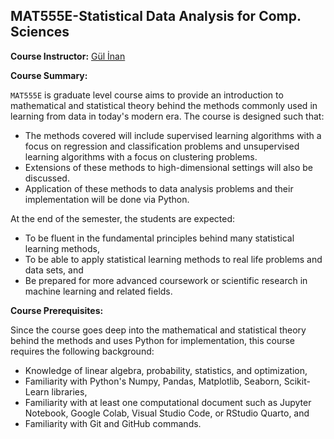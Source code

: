 ## MAT555E-Statistical Data Analysis for Comp. Sciences  


**Course Instructor:** [Gül İnan](https://gulinan.github.io/)

**Course Summary:**

<p align="justify">

`MAT555E` is graduate level course aims to provide an introduction to mathematical and statistical theory behind the methods commonly used in learning from data in today's modern era. The course is designed such that:    

  - The methods covered will include supervised learning algorithms with a focus on regression and classification problems and unsupervised learning algorithms with a 
  focus on clustering problems.      
  - Extensions of these methods to high-dimensional settings will also be discussed.      
  - Application of these methods to data analysis problems and their implementation 
  will be done via Python.       
 
At the end of the semester, the students are expected:

  - To be fluent in the fundamental principles behind many statistical learning methods,
  - To be able to apply statistical learning methods to real life problems and data sets, and
  - Be prepared for more advanced coursework or scientific research in machine learning and related fields.
</p>  

**Course Prerequisites:**

<p align="justify">

Since the course goes deep into the mathematical and statistical theory behind the methods and uses Python for implementation, this course requires the following background:

  - Knowledge of linear algebra, probability, statistics, and optimization,
  - Familiarity with Python's Numpy, Pandas, Matplotlib, Seaborn, Scikit-Learn libraries, 
  - Familiarity with at least one computational document such as Jupyter Notebook, Google Colab, Visual Studio Code, or RStudio Quarto, and
  - Familiarity with Git and GitHub commands.
</p>

